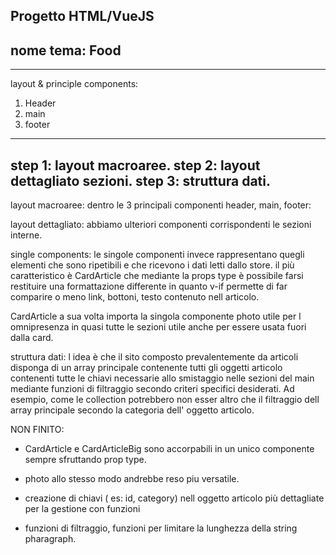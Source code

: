 Progetto HTML/VueJS
--------------------
nome tema: Food
--------------------
--------------------

layout & principle components:
1. Header
2. main
3. footer
------------------------------
step 1: layout macroaree.
step 2: layout dettagliato sezioni.
step 3: struttura dati.
------------------------------

layout macroaree:
dentro le 3 principali componenti header, main, footer:

layout dettagliato:
abbiamo ulteriori componenti corrispondenti le sezioni interne.

single components:
le singole componenti invece rappresentano quegli elementi che sono ripetibili e che ricevono i dati letti dallo store.
il più caratteristico è CardArticle che mediante la props type è possibile farsi restituire una formattazione differente in quanto v-if permette di far comparire o meno link, bottoni, testo contenuto nell articolo.

CardArticle a sua volta importa la singola componente photo utile per l omnipresenza in quasi tutte le sezioni utile anche per essere usata fuori dalla card.

struttura dati: 
l idea è che il sito composto prevalentemente da articoli disponga di un array principale contenente tutti gli oggetti articolo contenenti tutte le chiavi necessarie allo smistaggio nelle sezioni del main mediante funzioni di filtraggio secondo criteri specifici desiderati.
Ad esempio, come le collection potrebbero non esser altro che il filtraggio dell array principale secondo la categoria dell' oggetto articolo.



NON FINITO:

- CardArticle e CardArticleBig sono accorpabili in un unico componente sempre sfruttando prop type.

- photo allo stesso modo andrebbe reso piu versatile.

- creazione di chiavi ( es: id, category) nell oggetto articolo più dettagliate per la gestione con funzioni

- funzioni di filtraggio, funzioni per limitare la lunghezza della string pharagraph.